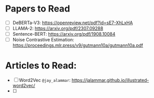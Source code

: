 # Papers to Read

- [ ] DeBERTa-V3: https://openreview.net/pdf?id=sE7-XhLxHA
- [ ] LLAMA-2: https://arxiv.org/pdf/2307.09288
- [ ] Sentence-BERT: https://arxiv.org/pdf/1908.10084
- [ ] Noise Contrastive Estimation: https://proceedings.mlr.press/v9/gutmann10a/gutmann10a.pdf

# Articles to Read:

- [ ] Word2Vec `@jay_alammar`: https://jalammar.github.io/illustrated-word2vec/
- [ ]
